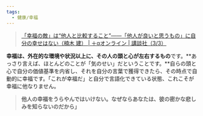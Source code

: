 ```yaml
---
tags:
  - 健康/幸福
---
```

>[「幸福の敵」は“他人と比較すること”——「他人が良いと思うもの」に自分の幸せはない（楠木 建） | ＋αオンライン | 講談社（3/3）](https://gendai.media/articles/-/96397?page=3)

**幸福は、外在的な環境や状況以上に、その人の頭と心が左右するもの**です。**あっさり言えば、ほとんどのことが「気のせい」だということです。**自らの頭と心で自分の価値基準を内省し、それを自分の言葉で獲得できたら、その時点で自動的に幸福です。「これが幸福だ」と自分で言語化できている状態、これこそが幸福に他なりません。

>**他人の幸福をうらやんではいけない。なぜならあなたは、彼の密かな悲しみを知らないのだから」**

